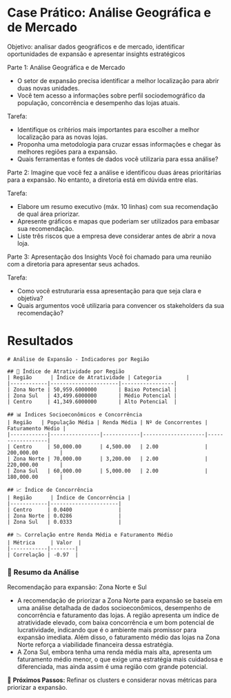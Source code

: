 # Case Prático: Análise Geográfica e de Mercado
Objetivo: analisar dados geográficos e de mercado, identificar oportunidades de expansão e apresentar insights estratégicos

Parte 1: Análise Geográfica e de Mercado
* O setor de expansão precisa identificar a melhor localização para abrir duas novas unidades.
* Você tem acesso a informações sobre perfil sociodemográfico da população, concorrência e desempenho das lojas atuais.

Tarefa:
* Identifique os critérios mais importantes para escolher a melhor localização para as novas lojas.
* Proponha uma metodologia para cruzar essas informações e chegar às melhores regiões para a expansão.
* Quais ferramentas e fontes de dados você utilizaria para essa análise?

Parte 2: Imagine que você fez a análise e identificou duas áreas prioritárias para a expansão. No entanto, a diretoria está em dúvida entre elas.

Tarefa:
* Elabore um resumo executivo (máx. 10 linhas) com sua recomendação de qual área priorizar.
* Apresente gráficos e mapas que poderiam ser utilizados para embasar sua recomendação.
* Liste três riscos que a empresa deve considerar antes de abrir a nova loja.

Parte 3: Apresentação dos Insights
Você foi chamado para uma reunião com a diretoria para apresentar seus achados.

Tarefa:
* Como você estruturaria essa apresentação para que seja clara e objetiva?
* Quais argumentos você utilizaria para convencer os stakeholders da sua recomendação?

# Resultados
```
# Análise de Expansão - Indicadores por Região  

## 📌 Índice de Atratividade por Região  
| Região      | Índice de Atratividade | Categoria        |
|------------|----------------------|-----------------|
| Zona Norte | 50,959.6000000       | Baixo Potencial |
| Zona Sul   | 43,499.6000000       | Médio Potencial |
| Centro     | 41,349.6000000       | Alto Potencial  |

## 📊 Índices Socioeconômicos e Concorrência  
| Região   | População Média | Renda Média | Nº de Concorrentes | Faturamento Médio |
|------------|----------------|------------|--------------------|------------------|
| Centro     | 50,000.00      | 4,500.00   | 2.00               | 200,000.00       |
| Zona Norte | 70,000.00      | 3,200.00   | 2.00               | 220,000.00       |
| Zona Sul   | 60,000.00      | 5,000.00   | 2.00               | 180,000.00       |

## 📈 Índice de Concorrência  
| Região      | Índice de Concorrência |
|------------|----------------------|
| Centro     | 0.0400               |
| Zona Norte | 0.0286               |
| Zona Sul   | 0.0333               |

## 📉 Correlação entre Renda Média e Faturamento Médio  
| Métrica     | Valor  |
|------------|--------|
| Correlação | -0.97  |

```

### 📌 **Resumo da Análise**  
Recomendação para expansão: Zona Norte e Sul
* A recomendação de priorizar a Zona Norte para expansão se baseia em
 uma análise detalhada de dados socioeconômicos, desempenho de
 concorrência e faturamento das lojas. A região apresenta um índice de
 atratividade elevado, com baixa concorrência e um bom potencial de
 lucratividade, indicando que é o ambiente mais promissor para
 expansão imediata. Além disso, o faturamento médio das lojas na Zona
 Norte reforça a viabilidade financeira dessa estratégia.
* A Zona Sul, embora tenha uma renda média mais alta, apresenta um
 faturamento médio menor, o que exige uma estratégia mais cuidadosa
 e diferenciada, mas ainda assim é uma região com grande potencial.

🚀 **Próximos Passos:** Refinar os clusters e considerar novas métricas para priorizar a expansão.  
